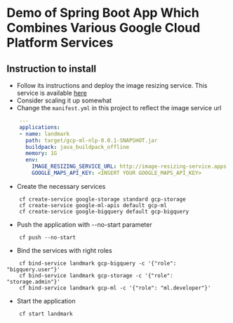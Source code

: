 # Demo of Spring Boot App Which Combines Various Google Cloud Platform Services


## Instruction to install
* Follow its instructions and deploy the image resizing service. This service is available [here](https://github.com/cf-platform-eng/image-resizing-service)
* Consider scaling it up somewhat
* Change the `manifest.yml` in this project to reflect the image service url
```yaml
    ---
    applications:
    - name: landmark
      path: target/gcp-ml-nlp-0.0.1-SNAPSHOT.jar
      buildpack: java_buildpack_offline
      memory: 1G
      env:
        IMAGE_RESIZING_SERVICE_URL: http://image-resizing-service.apps.yourdomain.com
        GOOGLE_MAPS_API_KEY: <INSERT YOUR GOOGLE_MAPS_API_KEY>
```
* Create the necessary services
```
    cf create-service google-storage standard gcp-storage
    cf create-service google-ml-apis default gcp-ml
    cf create-service google-bigquery default gcp-bigquery
```
* Push the application with --no-start parameter
```
    cf push --no-start
```
* Bind the services with right roles
```
    cf bind-service landmark gcp-bigquery -c '{"role": "bigquery.user"}'
    cf bind-service landmark gcp-storage -c '{"role": "storage.admin"}'
    cf bind-service landmark gcp-ml -c '{"role": "ml.developer"}'
```
* Start the application
```
    cf start landmark
```
